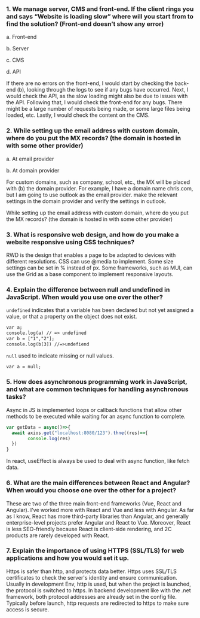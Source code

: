 ### 1. We manage server, CMS and front-end. If the client rings you and says “Website is loading slow” where will you start from to find the solution? (Front-end doesn’t show any error)

a.    Front-end

b.    Server

c.    CMS

d.    API

If there are no errors on the front-end, I would start by checking the back-end (b), looking through the logs to see if any bugs have occurred. Next, I would check the API, as the slow loading might also be due to issues with the API. Following that, I would check the front-end for any bugs. There might be a large number of requests being made, or some large files being loaded, etc. Lastly, I would check the content on the CMS.

### 2. While setting up the email address with custom domain, where do you put the MX records? (the domain is hosted in with some other provider)

a.    At email provider

b.    At domain provider

For custom domains, such as company, school, etc., the MX will be placed with (b) the domain provider. For example, I have a domain name chris.com, but I am going to use outlook as the email provider. make the relevant settings in the domain provider and verify the settings in outlook.

While setting up the email address with custom domain, where do you put the MX records? (the domain is hosted in with some other provider)

### 3. What is responsive web design, and how do you make a website responsive using CSS techniques?

RWD is the design that enables a page to be adapted to devices with different resolutions. CSS can use @media to implement. Some size settings can be set in % instead of px. Some frameworks, such as MUI, can use the Grid as a base component to implement responsive layouts.

### 4. Explain the difference between null and undefined in JavaScript. When would you use one over the other?

`undefined` indicates that a variable has been declared but not yet assigned a value, or that a property on the object does not exist.

```html
var a;
console.log(a) // => undefined
var b = ["1","2"];
console.log(b[3]) //=>undefiend
```

`null` used to indicate missing or null values.

```html
var a = null; 
```

### 5. How does asynchronous programming work in JavaScript, and what are common techniques for handling asynchronous tasks?

Async in JS is implemented loops or callback functions that allow other methods to be executed while waiting for an async function to complete.

```js
var getData = async()=>{
  await axios.get("localhost:8080/123").thne((res)=>{
    	console.log(res)
  })
}
```

In react, useEffect is always be used to deal with async function, like fetch data.

### 6. What are the main differences between React and Angular? When would you choose one over the other for a project?

These are two of the three main front-end frameworks (Vue, React and Angular). I've worked more with React and Vue and less with Angular. As far as I know, React has more third-party libraries than Angular, and generally enterprise-level projects prefer Angular and React to Vue. Moreover, React is less SEO-friendly because React is client-side rendering, and 2C products are rarely developed with React.

### 7.  Explain the importance of using HTTPS (SSL/TLS) for web applications and how you would set it up.

Https is safer than http, and protects data better. Https uses SSL/TLS certificates to check the server's identity and ensure communication. Usually in development Env, http is used, but when the project is launched, the protocol is switched to https. In backend development like with the .net framework, both protocol addresses are already set in the config file. Typically before launch, http requests are redirected to https to make sure access is secure.